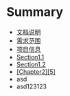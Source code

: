 # Summary

* [文档说明](README.md)
* [需求范围](chapter1/README.md)
* [项目信息](xiang-mu-xin-xi.md)
* [Section1.1](chapter1/section1.1.md)
* [Section1.2](chapter1/section1.2.md)
* [\[Chapter2\]\[5\]](chapter25.md)
* asd
* asd123123

